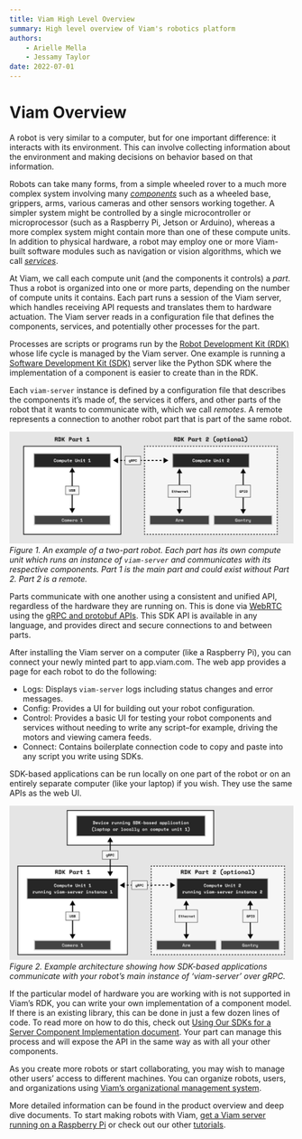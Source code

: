 ```yaml
---
title: Viam High Level Overview
summary: High level overview of Viam's robotics platform
authors:
    - Arielle Mella
    - Jessamy Taylor
date: 2022-07-01
---
```

# Viam Overview

A robot is very similar to a computer, but for one important difference: it interacts with its environment. This can involve collecting information about the environment and making decisions on behavior based on that information.

Robots can take many forms, from a simple wheeled rover to a much more complex system involving many [_components_](../index.md#components) such as a wheeled base, grippers, arms, various cameras and other sensors working together. A simpler system might be controlled by a single microcontroller or microprocessor (such as a Raspberry Pi, Jetson or Arduino), whereas a more complex system might contain more than one of these compute units. In addition to physical hardware, a robot may employ one or more Viam-built software modules such as navigation or vision algorithms, which we call [_services_](../index.md#services).

At Viam, we call each compute unit (and the components it controls) a _part_. Thus a robot is organized into one or more parts, depending on the number of compute units it contains. Each part runs a session of the Viam server, which handles receiving API requests and translates them to hardware actuation. The Viam server reads in a configuration file that defines the components, services, and potentially other processes for the part.

Processes are scripts or programs run by the [Robot Development Kit (RDK)](../product-overviews/RDK.md) whose life cycle is managed by the Viam server. One example is running a [Software Development Kit (SDK)](../product-overviews/SDK-as-server.md) server like the Python SDK where the implementation of a component is easier to create than in the RDK. 

Each `viam-server` instance is defined by a configuration file that describes the components it’s made of, the services it offers, and other parts of the robot that it wants to communicate with, which we call _remotes_. A remote represents a connection to another robot part that is part of the same robot.

![two-part-architecture](img/overview-two-part-architecture.png)  
_Figure 1. An example of a two-part robot. Each part has its own compute unit which runs an instance of `viam-server` and communicates with its respective components. Part 1 is the main part and could exist without Part 2. Part 2 is a remote._

Parts communicate with one another using a consistent and unified API, regardless of the hardware they are running on. This is done via [WebRTC](https://en.wikipedia.org/wiki/WebRTC) using the [gRPC and protobuf APIs](../deeper-dive/architecture-and-protobuf.md). This SDK API is available in any language, and provides direct and secure connections to and between parts.

After installing the Viam server on a computer (like a Raspberry Pi), you can connect your newly minted part to app.viam.com. The web app provides a page for each robot to do the following:

- Logs: Displays `viam-server` logs including status changes and error messages.
- Config: Provides a UI for building out your robot configuration. 
- Control: Provides a basic UI for testing your robot components and services without needing to write any script–for example, driving the motors and viewing camera feeds.
- Connect: Contains boilerplate connection code to copy and paste into any script you write using SDKs.

SDK-based applications can be run locally on one part of the robot or on an entirely separate computer (like your laptop) if you wish. They use the same APIs as the web UI.

![laptop-architecture](img/overview-laptop-architecture.png)  
_Figure 2. Example architecture showing how SDK-based applications communicate with your robot’s main instance of ‘viam-server’ over gRPC._

If the particular model of hardware you are working with is not supported in Viam’s RDK, you can write your own implementation of a component model. If there is an existing library, this can be done in just a few dozen lines of code. To read more on how to do this, check out [Using Our SDKs for a Server Component Implementation document](../product-overviews/SDK-as-server.md). Your part can manage this process and will expose the API in the same way as with all your other components.

As you create more robots or start collaborating, you may wish to manage other users’ access to different machines. You can organize robots, users, and organizations using [Viam’s organizational management system](../product-overviews/organization-management.md). 

More detailed information can be found in the product overview and deep dive documents. To start making robots with Viam, [get a Viam server running on a Raspberry Pi](../getting-started/installation.md) or check out our other [tutorials](../index.md#tutorials).
